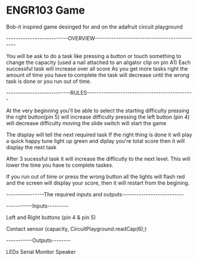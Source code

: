 # ENGR103 Game
Bob-it inspired game desinged for and on the adafruit circuit playground

--------------------------OVERVIEW---------------------------------------------

You will be ask to do a task like pressing a button or touch something to change the capacity (used a nail attached to an aligator clip on pin A1)
Each successful task will increase over all score
As you get more tasks right the amount of time you have to complete the task will decrease until the wrong task is done or you run out of time.


---------------------------RULES---------------------------------------------

At the very beginning you'll be able to select the starting difficulty
pressing the right button(pin 5) will increase difficulty
pressing the left button (pin 4) will decrease difficulty
moving the slide switch will start the game


The display will tell the next required task
If the right thing is done it will play a quick happy tune light up green and diplay you're total score
then it will display the next task

After 3 sucessful task it will increase the difficutly to the next level. This will lower the time you have to complete taskes.

If you run out of time or press the wrong button all the lights will flash red and the screen will display your score, then it will restart from the begining.



----------------The required inputs and outputs--------------------------
  
  -----------Inputs---------
  
  Left and Right buttons (pin 4 & pin 5)
  
  Contact sensor (capacity, CircuitPlayground.readCap(6);)


  -----------Outputs--------

LEDs
Serial Monitor
Speaker
